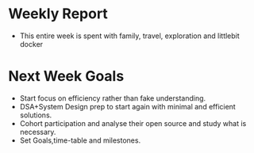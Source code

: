 # Weekly Report 
- This entire week is spent with family, travel, exploration and littlebit docker
# Next Week Goals
- Start focus on efficiency rather than fake understanding.
- DSA+System Design prep to start again with minimal and efficient solutions.
- Cohort participation and analyse their open source and study what is necessary.
- Set Goals,time-table and milestones.